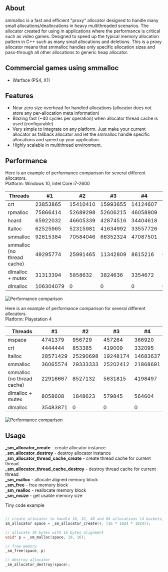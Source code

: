 ## About

smmalloc is a fast and efficient "proxy" allocator designed to handle many small allocations/deallocations in heavy multithreaded scenarios.
The allocator created for using in applications where the performance is critical such as video games.
Designed to speed up the typical memory allocation pattern in C++ such as many small allocations and deletions.
This is a proxy allocator means that smmalloc handles only specific allocation sizes and pass-through all other allocations to generic heap allocator.

## Commercial games using smmalloc

- Warface (PS4, X1)


## Features

* Near zero size overhead for handled allocations (allocator does not store any per-allocation meta information)
* Blazing fast (~40 cycles per operation) when allocator thread cache is used (configurable)
* Very simple to integrate on any platform. Just make your current allocator as fallback allocator and let the smmalloc handle specific allocations and speed up your application.
* Highly scalable in multithread environment.

## Performance

Here is an example of performance comparison for several different allocators.  
Platform: Windows 10, Intel Core i7-2600

Threads | #1 | #2 | #3 | #4 | #5
--- | --- | --- | --- |--- |---
crt | 23853865 | 15410410 | 15993655 | 14124607 | 14636381
rpmalloc | 75866414 | 52689298 | 52606215 |46058909 | 38706739
hoard | 65922032 | 46605339 | 42874516 | 34404618 | 27629651
ltalloc | 62525965 | 52315981 | 41634992 | 33557726 | 27333887
smmalloc | 92615384 | 70584046 | 66352324 | 47087501 | 38303161
smmalloc (no thread cache) | 49295774 | 25991465 | 11342809 | 8615216 | 6455889
dlmalloc + mutex | 31313394 | 5858632 | 3824636 | 3354672 | 2135141
dlmalloc | 106304079 | 0 | 0 | 0 | 0

![Performance comparison](https://raw.githubusercontent.com/SergeyMakeev/smmalloc/master/Images/i7_results.png)


Here is an example of performance comparison for several different allocators.  
Platform: Playstation 4

Threads | #1 | #2 | #3 | #4
--- | --- | --- | --- |--- 
mspace | 4741379 | 956729 | 457264 | 366920
crt | 4444444 | 853385 | 419009 | 332095
ltalloc | 28571429 | 25290698 | 19248174 | 14683637
smmalloc | 36065574 | 29333333 | 25202412 | 21868691
smmalloc (no thread cache)  | 22916667 | 8527132 | 5631815 | 4198497
dlmalloc + mutex | 8058608 | 1848623 | 579845 | 564604
dlmalloc | 35483871 | 0 | 0 | 0

![Performance comparison](https://raw.githubusercontent.com/SergeyMakeev/smmalloc/master/Images/ps4_results.png)

## Usage

**_sm_allocator_create** - create allocator instance  
**_sm_allocator_destroy** - destroy allocator instance  
**_sm_allocator_thread_cache_create** - create thread cache for current thread  
**_sm_allocator_thread_cache_destroy** - destroy thread cache for current thread  
**_sm_malloc** - allocate aligned memory block  
**_sm_free** - free memory block  
**_sm_realloc** - reallocate memory block  
**_sm_msize** - get usable memory size  

Tiny code example
```cpp

// create allocator to handle 16, 32, 48 and 64 allocations (4 buckets, 16Mb each) 
sm_allocator space = _sm_allocator_create(4, (16 * 1024 * 1024));

// allocate 19 bytes with 16 bytes alignment
void* p = _sm_malloc(space, 19, 16);

// free memory
_sm_free(space, p)

// destroy allocator
_sm_allocator_destroy(space);

```

